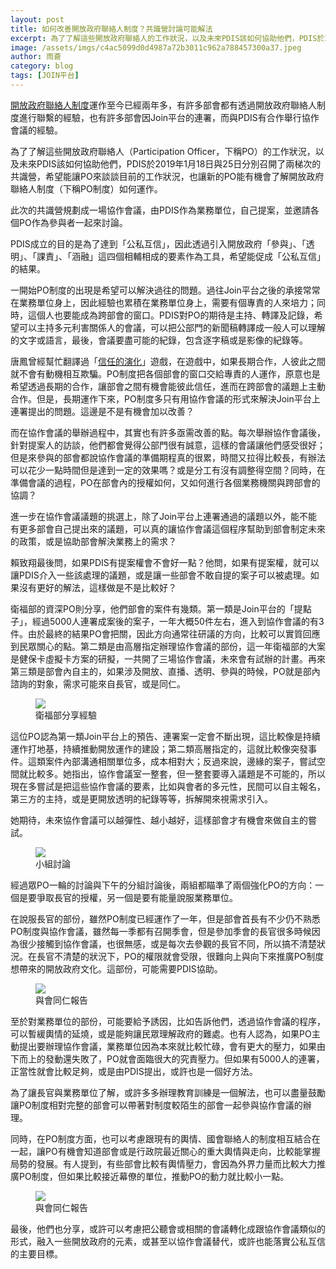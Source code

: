 ```yaml
---
layout: post
title: 如何改善開放政府聯絡人制度？共識營討論可能解法
excerpt: 為了了解這些開放政府聯絡人的工作狀況，以及未來PDIS該如何協助他們，PDIS於2019年1月18日與25日分別召開了兩梯次的共識營，希望能讓PO來談談目前的工作狀況，也讓新的PO能有機會了解開放政府聯絡人制度（下稱PO制度）如何運作。與會者提出，爭取長官的授權、說服業務單位的能量是未來改善開放政府聯絡人制度的方向。
image: /assets/imgs/c4ac5099d0d4987a72b3011c962a788457300a37.jpeg
author: 雨蒼
category: blog
tags: [JOIN平台]
---
```


[開放政府聯絡人制度](https://po.pdis.tw)運作至今已經兩年多，有許多部會都有透過開放政府聯絡人制度進行聯繫的經驗，也有許多部會因Join平台的連署，而與PDIS有合作舉行協作會議的經驗。

為了了解這些開放政府聯絡人（Participation Officer，下稱PO）的工作狀況，以及未來PDIS該如何協助他們，PDIS於2019年1月18日與25日分別召開了兩梯次的共識營，希望能讓PO來談談目前的工作狀況，也讓新的PO能有機會了解開放政府聯絡人制度（下稱PO制度）如何運作。

此次的共識營規劃成一場協作會議，由PDIS作為業務單位，自己提案，並邀請各個PO作為參與者一起來討論。

PDIS成立的目的是為了達到「公私互信」，因此透過引入開放政府「參與」、「透明」、「課責」、「涵融」這四個相輔相成的要素作為工具，希望能促成「公私互信」的結果。

一開始PO制度的出現是希望可以解決過往的問題。過往Join平台之後的承接常常在業務單位身上，因此經驗也累積在業務單位身上，需要有個專責的人來培力；同時，這個人也要能成為跨部會的窗口。PDIS對PO的期待是主持、轉譯及記錄，希望可以主持多元利害關係人的會議，可以把公部門的新聞稿轉譯成一般人可以理解的文字或語言，最後，會議要盡可能的紀錄，包含逐字稿或是影像的紀錄等。

唐鳳曾經幫忙翻譯過「[信任的演化](https://audreyt.github.io/trust-zh-TW/)」遊戲，在遊戲中，如果長期合作，人彼此之間就不會有動機相互欺騙。PO制度把各個部會的窗口交給專責的人運作，原意也是希望透過長期的合作，讓部會之間有機會能彼此信任，進而在跨部會的議題上主動合作。但是，長期運作下來，PO制度多只有用協作會議的形式來解決Join平台上連署提出的問題。這邊是不是有機會加以改善？

而在協作會議的舉辦過程中，其實也有許多亟需改善的點。每次舉辦協作會議後，針對提案人的訪談，他們都會覺得公部門很有誠意，這樣的會議讓他們感受很好；但是來參與的部會都說協作會議的準備期程真的很累，時間又拉得比較長，有辦法可以花少一點時間但是達到一定的效果嗎？或是分工有沒有調整得空間？同時，在準備會議的過程，PO在部會內的授權如何，又如何進行各個業務機關與跨部會的協調？

進一步在協作會議議題的挑選上，除了Join平台上連署通過的議題以外，能不能有更多部會自己提出來的議題，可以真的讓協作會議這個程序幫助到部會制定未來的政策，或是協助部會解決業務上的需求？

賴致翔最後問，如果PDIS有提案權會不會好一點？他問，如果有提案權，就可以讓PDIS介入一些該處理的議題，或是讓一些部會不敢自提的案子可以被處理。如果沒有更好的解法，這樣做是不是比較好？

衛福部的資深PO則分享，他們部會的案件有幾類。第一類是Join平台的「提點子」，經過5000人連署成案後的案子，一年大概50件左右，進入到協作會議的有3件。由於最終的結果PO會把關，因此方向通常往研議的方向，比較可以實質回應到民眾關心的點。第二類是由高層指定辦理協作會議的部份，這一年衛福部的大案是健保卡虛擬卡方案的研擬，一共開了三場協作會議，未來會有試辦的計畫。再來第三類是部會內自主的，如果涉及開放、直播、透明、參與的時候，PO就是部內諮詢的對象，需求可能來自長官，或是同仁。

<figure>
  <img src="/assets/imgs/51f2ac63b3a4b2de6fce81398f6c6ad264c29786.jpeg">
  <figcaption>衛福部分享經驗</figcaption>
</figure>

這位PO認為第一類Join平台上的預告、連署案一定會不斷出現，這比較像是持續運作打地基，持續推動開放運作的建設；第二類高層指定的，這就比較像突發事件。這類案件內部溝通相關單位多，成本相對大；反過來說，邊緣的案子，嘗試空間就比較多。她指出，協作會議室一整套，但一整套要導入議題是不可能的，所以現在多嘗試是把這些協作會議的要素，比如與會者的多元性，民間可以自主報名，第三方的主持，或是更開放透明的紀錄等等，拆解開來視需求引入。

她期待，未來協作會議可以越彈性、越小越好，這樣部會才有機會來做自主的嘗試。

<figure>
  <img src="/assets/imgs/c4ac5099d0d4987a72b3011c962a788457300a37.jpeg">
  <figcaption>小組討論</figcaption>
</figure>

經過眾PO一輪的討論與下午的分組討論後，兩組都瞄準了兩個強化PO的方向：一個是要爭取長官的授權，另一個是要有能量說服業務單位。

在說服長官的部份，雖然PO制度已經運作了一年，但是部會首長有不少仍不熟悉PO制度與協作會議，雖然每一季都有召開季會，但是參加季會的長官很多時候因為很少接觸到協作會議，也很無感，或是每次去參觀的長官不同，所以搞不清楚狀況。在長官不清楚的狀況下，PO的權限就會受限，很難向上與向下來推廣PO制度想帶來的開放政府文化。這部份，可能需要PDIS協助。

<figure>
  <img src="/assets/imgs/e2258e4fdbe4201b93b4531e61be9cde9fa9629c.jpeg">
  <figcaption>與會同仁報告</figcaption>
</figure>

至於對業務單位的部份，可能要給予誘因，比如告訴他們，透過協作會議的程序，可以暫緩輿情的延燒，或是能夠讓民眾理解政府的難處。也有人認為，如果PO主動提出要辦理協作會議，業務單位因為本來就比較忙碌，會有更大的壓力，如果由下而上的發動還失敗了，PO就會面臨很大的究責壓力。但如果有5000人的連署，正當性就會比較足夠，或是由PDIS提出，或許也是一個好方法。

為了讓長官與業務單位了解，或許多多辦理教育訓練是一個解法，也可以盡量鼓勵讓PO制度相對完整的部會可以帶著對制度較陌生的部會一起參與協作會議的辦理。

同時，在PO制度方面，也可以考慮跟現有的輿情、國會聯絡人的制度相互結合在一起，讓PO有機會知道部會或是行政院最近關心的重大輿情與走向，比較能掌握局勢的發展。有人提到，有些部會比較有輿情壓力，會因為外界力量而比較大力推廣PO制度，但如果比較接近幕僚的單位，推動PO的動力就比較小一點。

<figure>
  <img src="/assets/imgs/10b2907ef4bc2eaec8deb0f2fea4e98402ac357e.jpeg">
  <figcaption>與會同仁報告</figcaption>
</figure>

最後，他們也分享，或許可以考慮把公聽會或相關的會議轉化成跟協作會議類似的形式，融入一些開放政府的元素，或甚至以協作會議替代，或許也能落實公私互信的主要目標。
